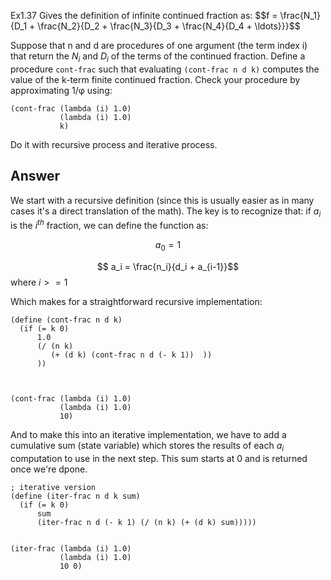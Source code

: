Ex1.37 Gives the definition of infinite continued fraction as:
$$f = \frac{N_1}{D_1 + \frac{N_2}{D_2 + \frac{N_3}{D_3 + \frac{N_4}{D_4 + \ldots}}}$$

Suppose that n and d are procedures of one argument (the term index 
i) that return the $N_i$ and $D_i$
 of the terms of the continued fraction. Define a procedure `cont-frac` such that evaluating `(cont-frac n d k)` computes the value of the k-term finite continued fraction. Check your procedure by approximating 
1/φ using:

```
(cont-frac (lambda (i) 1.0)
           (lambda (i) 1.0)
           k)
```

Do it with recursive process and iterative process.

## Answer

We start with a recursive definition (since this is usually easier as in many cases it's a direct translation  of the math). The key is to recognize that: if $a_i$ is the $i^{th}$ fraction, we can define the function as:

$$ a_0 = 1$$

$$ a_i = \frac{n_i}{d_i + a_{i-1}}$$ where $i >= 1$

Which makes for a straightforward recursive implementation:

```
(define (cont-frac n d k)
  (if (= k 0)
      1.0
      (/ (n k)
         (+ (d k) (cont-frac n d (- k 1))  ))
      )) 



(cont-frac (lambda (i) 1.0)
           (lambda (i) 1.0)
           10)
```

And to make this into an iterative implementation, we have to add a cumulative sum (state variable) which stores the results of each $a_i$ computation to use in the next step. This sum starts at 0 and is returned once we're dpone.

```
; iterative version
(define (iter-frac n d k sum)
  (if (= k 0)
      sum
      (iter-frac n d (- k 1) (/ (n k) (+ (d k) sum)))))


(iter-frac (lambda (i) 1.0)
           (lambda (i) 1.0)
           10 0)
```
 
